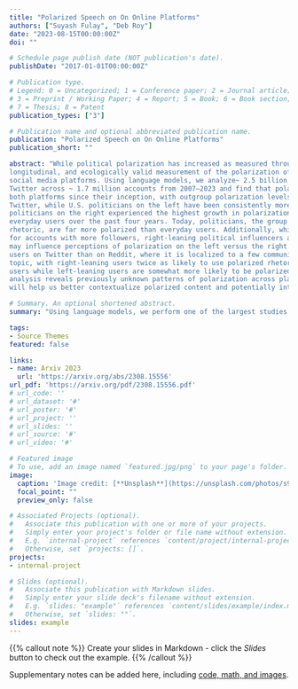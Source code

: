 ```yaml
---
title: "Polarized Speech on On Online Platforms"
authors: ["Suyash Fulay", "Deb Roy"]
date: "2023-08-15T00:00:00Z"
doi: ""

# Schedule page publish date (NOT publication's date).
publishDate: "2017-01-01T00:00:00Z"

# Publication type.
# Legend: 0 = Uncategorized; 1 = Conference paper; 2 = Journal article;
# 3 = Preprint / Working Paper; 4 = Report; 5 = Book; 6 = Book section;
# 7 = Thesis; 8 = Patent
publication_types: ["3"]

# Publication name and optional abbreviated publication name.
publication: "Polarized Speech on On Online Platforms"
publication_short: ""

abstract: "While political polarization has increased as measured through surveys, currently we lack comprehensive,
longitudinal, and ecologically valid measurement of the polarization of online political speech that spans
social media platforms. Using language models, we analyze~ 2.5 billion comments on Reddit and
Twitter across ~ 1.7 million accounts from 2007–2023 and find that polarized speech has been rising on
both platforms since their inception, with outgroup polarization levels higher on Twitter than Reddit. On
Twitter, while U.S. politicians on the left have been consistently more polarized than everyday users,
politicians on the right experienced the highest growth in polarization, overtaking journalists, media, and
everyday users over the past four years. Today, politicians, the group listened to the most for their political
rhetoric, are far more polarized than everyday users. Additionally, while polarized speech is typically lower
for accounts with more followers, right-leaning political influencers are an exception to this trend, which
may influence perceptions of polarization on the left versus the right. Polarization is more diffuse across
users on Twitter than on Reddit, where it is localized to a few communities. Polarization also varies by
topic, with right-leaning users twice as likely to use polarized rhetoric about immigration as left-leaning
users while left-leaning users are somewhat more likely to be polarized around healthcare. Our large-scale
analysis reveals previously unknown patterns of polarization across platforms, groups, and topics that
will help us better contextualize polarized content and potentially intervene to reduce it."

# Summary. An optional shortened abstract.
summary: "Using language models, we perform one of the largest studies of polarized speech on social media platforms."

tags:
- Source Themes
featured: false

links:
- name: Arxiv 2023
  url: 'https://arxiv.org/abs/2308.15556'
url_pdf: 'https://arxiv.org/pdf/2308.15556.pdf'
# url_code: ''
# url_dataset: '#'
# url_poster: '#'
# url_project: ''
# url_slides: ''
# url_source: '#'
# url_video: '#'

# Featured image
# To use, add an image named `featured.jpg/png` to your page's folder. 
image:
  caption: 'Image credit: [**Unsplash**](https://unsplash.com/photos/s9CC2SKySJM)'
  focal_point: ""
  preview_only: false

# Associated Projects (optional).
#   Associate this publication with one or more of your projects.
#   Simply enter your project's folder or file name without extension.
#   E.g. `internal-project` references `content/project/internal-project/index.md`.
#   Otherwise, set `projects: []`.
projects:
- internal-project

# Slides (optional).
#   Associate this publication with Markdown slides.
#   Simply enter your slide deck's filename without extension.
#   E.g. `slides: "example"` references `content/slides/example/index.md`.
#   Otherwise, set `slides: ""`.
slides: example
---
```


{{% callout note %}}
Create your slides in Markdown - click the *Slides* button to check out the example.
{{% /callout %}}

Supplementary notes can be added here, including [code, math, and images](https://wowchemy.com/docs/writing-markdown-latex/).
